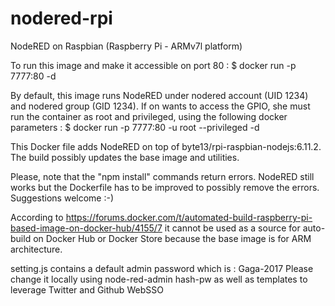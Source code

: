 # nodered-rpi
NodeRED on Raspbian (Raspberry Pi - ARMv7l platform)

To run this image and make it accessible on port 80 :
$ docker run -p 7777:80 -d <image name> 

By default, this image runs NodeRED under nodered account (UID 1234) and nodered group (GID 1234).
If on wants to access the GPIO, she must run the container as root and privileged, using the following docker parameters :
$ docker run -p 7777:80 -u root --privileged -d <image name>

This Docker file adds NodeRED on top of byte13/rpi-raspbian-nodejs:6.11.2.
The build possibly updates the base image and utilities.

Please, note that the "npm install" commands return errors.
NodeRED still works but the Dockerfile has to be improved to possibly remove the errors.
Suggestions welcome :-)

According to https://forums.docker.com/t/automated-build-raspberry-pi-based-image-on-docker-hub/4155/7
it cannot be used as a source for auto-build on Docker Hub or Docker Store because the base image is for ARM architecture.

setting.js contains a default admin password which is : Gaga-2017
Please change it locally using node-red-admin hash-pw
as well as templates to leverage Twitter and Github WebSSO
